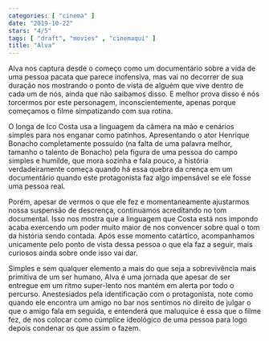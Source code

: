 ```yaml
---
categories: [ "cinema" ]
date: "2019-10-22"
stars: "4/5"
tags: [ "draft", "movies" , "cinemaqui" ]
title: "Alva"
---
```

Alva nos captura desde o começo como um documentário sobre a vida
de uma pessoa pacata que parece inofensiva, mas vai no decorrer de sua
duração nos mostrando o ponto de vista de alguém que vive dentro de
cada um de nós, ainda que não saibamos disso. E melhor prova disso
é nós torcermos por este personagem, inconscientemente, apenas porque
começamos o filme simpatizando com sua rotina.

O longa de Ico Costa usa a linguagem da câmera na mão e cenários
simples para nos enganar como patinhos. Apresentando o ator Henrique
Bonacho completamente possuído (na falta de uma palavra melhor, tamanho o
talento de Bonacho) pela figura de uma pessoa do campo simples e humilde,
que mora sozinha e fala pouco, a história verdadeiramente começa quando
há essa quebra da crença em um documentário quando este protagonista
faz algo impensável se ele fosse uma pessoa real.

Porém, apesar de vermos o que ele fez e momentaneamente ajustarmos nossa
suspensão de descrença, continuamos acreditando no tom documental. Isso
nos mostra que a linguagem que Costa está nos impondo acaba exercendo
um poder muito maior de nos convencer sobre qual o tom da história
sendo contada. Após esse momento catártico, acompanhamos unicamente
pelo ponto de vista dessa pessoa o que ela faz a seguir, mais curiosos
ainda sobre onde isso vai dar.

Simples e sem qualquer elemento a mais do que seja a sobrevivência
mais primitiva de um ser humano, Alva é uma jornada que apesar de
ser entregue em um ritmo super-lento nos mantém em alerta por todo
o percurso. Anestesiados pela identificação com o protagonista,
note como quando ele encontra um amigo no bar nos sentimos no direito
de julgar o que o amigo fala em seguida, e entenderá que maluquice é
essa que o filme fez, de nos colocar como cúmplice ideológico de uma
pessoa para logo depois condenar os que assim o fazem.
